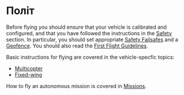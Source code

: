 # Політ

Before flying you should ensure that your vehicle is calibrated and configured, and that you have followed the instructions in the [Safety](../config/safety.md) section.
In particular, you should set appropriate [Safety Failsafes](../config/safety.md) and a [Geofence](../flying/geofence.md).
You should also read the [First Flight Guidelines](../flying/first_flight_guidelines.md).

Basic instructions for flying are covered in the vehicle-specfic topics:

- [Multicopter](../flying/basic_flying_mc.md)
- [Fixed-wing](../flying/basic_flying_fw.md)

How to fly an autonomous mission is covered in [Missions](../flying/missions.md).
